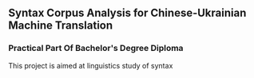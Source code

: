 
## Syntax Corpus Analysis for Chinese-Ukrainian Machine Translation

### Practical Part Of Bachelor's Degree Diploma


This project is aimed at linguistics study of syntax 
